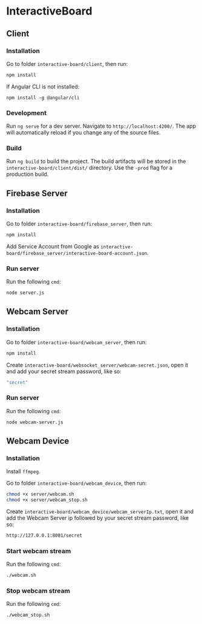 # InteractiveBoard

## Client
### Installation
Go to folder `interactive-board/client`, then run:
```bash
npm install
```
If Angular CLI is not installed:
```
npm install -g @angular/cli
```
### Development
Run `ng serve` for a dev server. Navigate to `http://localhost:4200/`. The app will automatically reload if you change any of the source files.

### Build
Run `ng build` to build the project. The build artifacts will be stored in the `interactive-board/client/dist/` directory. Use the `-prod` flag for a production build.

## Firebase Server
### Installation
Go to folder `interactive-board/firebase_server`, then run:
```bash
npm install
```
Add Service Account from Google as `interactive-board/firebase_server/interactive-board-account.json`.

### Run server
Run the following `cmd`:
```bash
node server.js
```

## Webcam Server
### Installation
Go to folder `interactive-board/webcam_server`, then run:
```bash
npm install
```
Create `interactive-board/websocket_server/webcam-secret.json`, open it and add your secret stream password, like so:
```bash
"secret"
```

### Run server
Run the following `cmd`:
```bash
node webcam-server.js
```

## Webcam Device
### Installation
Install `ffmpeg`.  

Go to folder `interactive-board/webcam_device`, then run:
```bash
chmod +x server/webcam.sh
chmod +x server/webcam_stop.sh
```
Create `interactive-board/webcam_device/webcam_serverIp.txt`, open it and add the Webcam Server ip followed by your secret stream password, like so:
```bash
http://127.0.0.1:8081/secret
```

### Start webcam stream
Run the following `cmd`:
```bash
./webcam.sh
```

### Stop webcam stream
Run the following `cmd`:
```bash
./webcam_stop.sh
```
